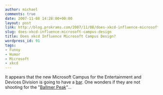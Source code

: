 ```yaml
---
author: michael
comments: true
date: 2007-11-08 14:28:00+00:00
layout: post
link: http://blog.prokrams.com/2007/11/08/does-xkcd-influence-microsoft-campus-design/
slug: does-xkcd-influence-microsoft-campus-design
title: Does xkcd Influence Microsoft Campus Design?
wordpress_id: 91
tags:
- Funny
- Humor
- Microsoft
- xkcd
---
```


It appears that the new Microsoft Campus for the Entertainment and Devices Division is going to have a [bar](http://blog.seattlepi.nwsource.com/microsoft/archives/125341.asp?source=rss). One wonders if they are not shooting for the "[Ballmer Peak](http://xkcd.com/323/)"...
